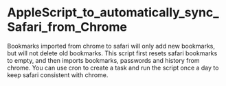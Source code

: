 # AppleScript_to_automatically_sync_Safari_from_Chrome
Bookmarks imported from chrome to safari will only add new bookmarks, but will not delete old bookmarks. This script first resets safari bookmarks to empty, and then imports bookmarks, passwords and history from chrome. You can use cron to create a task and run the script once a day to keep safari consistent with chrome.
